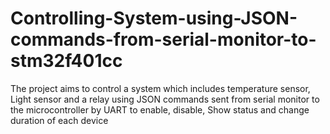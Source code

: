 # Controlling-System-using-JSON-commands-from-serial-monitor-to-stm32f401cc
The project aims to control a system which includes temperature sensor, Light sensor and a relay using JSON commands sent from serial monitor to the microcontroller by UART to enable, disable, Show status and change duration of each device
